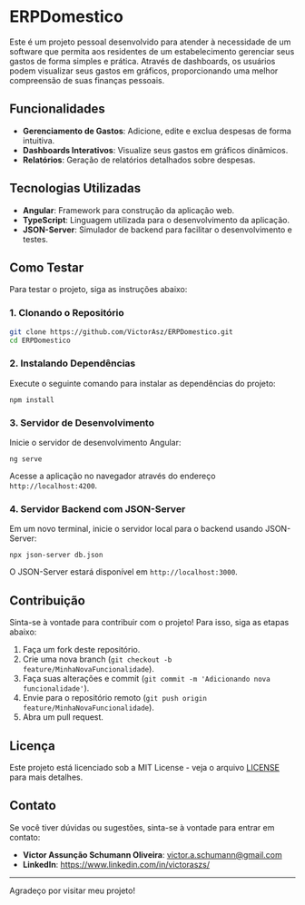 # ERPDomestico

Este é um projeto pessoal desenvolvido para atender à necessidade de um software que permita aos residentes de um estabelecimento gerenciar seus gastos de forma simples e prática. Através de dashboards, os usuários podem visualizar seus gastos em gráficos, proporcionando uma melhor compreensão de suas finanças pessoais.

## Funcionalidades

- **Gerenciamento de Gastos**: Adicione, edite e exclua despesas de forma intuitiva.
- **Dashboards Interativos**: Visualize seus gastos em gráficos dinâmicos.
- **Relatórios**: Geração de relatórios detalhados sobre despesas.

## Tecnologias Utilizadas

- **Angular**: Framework para construção da aplicação web.
- **TypeScript**: Linguagem utilizada para o desenvolvimento da aplicação.
- **JSON-Server**: Simulador de backend para facilitar o desenvolvimento e testes.

## Como Testar

Para testar o projeto, siga as instruções abaixo:

### 1. Clonando o Repositório

```bash
git clone https://github.com/VictorAsz/ERPDomestico.git
cd ERPDomestico
```

### 2. Instalando Dependências

Execute o seguinte comando para instalar as dependências do projeto:

```
npm install
```

### 3. Servidor de Desenvolvimento

Inicie o servidor de desenvolvimento Angular:

```
ng serve
```

Acesse a aplicação no navegador através do endereço `http://localhost:4200`.

### 4. Servidor Backend com JSON-Server

Em um novo terminal, inicie o servidor local para o backend usando JSON-Server:

```
npx json-server db.json
```

O JSON-Server estará disponível em `http://localhost:3000`.

## Contribuição

Sinta-se à vontade para contribuir com o projeto! Para isso, siga as etapas abaixo:

1. Faça um fork deste repositório.
2. Crie uma nova branch (`git checkout -b feature/MinhaNovaFuncionalidade`).
3. Faça suas alterações e commit (`git commit -m 'Adicionando nova funcionalidade'`).
4. Envie para o repositório remoto (`git push origin feature/MinhaNovaFuncionalidade`).
5. Abra um pull request.

## Licença

Este projeto está licenciado sob a MIT License - veja o arquivo [LICENSE](LICENSE) para mais detalhes.

## Contato

Se você tiver dúvidas ou sugestões, sinta-se à vontade para entrar em contato:

- **Victor Assunção Schumann Oliveira**: victor.a.schumann@gmail.com
- **LinkedIn**: https://www.linkedin.com/in/victoraszs/

---

Agradeço por visitar meu projeto!
